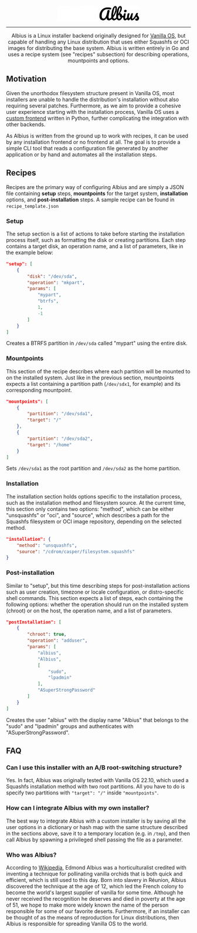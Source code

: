 <div align="center">
<img src="assets/albius.png?raw=true#gh-dark-mode-only" height="40">
<img src="assets/albius-mono.png?raw=true#gh-light-mode-only" height="40">

---
Albius is a Linux installer backend originally designed for
[Vanilla OS](https://vanillaos.org/), but capable of handling any Linux 
distribution that uses either Squashfs or OCI images for distributing the base
system. Albius is written entirely in Go and uses a recipe system (see "recipes"
subsection) for describing operations, mountpoints and options.
</div>

## Motivation

Given the unorthodox filesystem structure present in Vanilla OS, most installers
are unable to handle the distribution's installation without also requiring
several patches. Furthermore, as we aim to provide a cohesive user experience
starting with the installation process, Vanilla OS uses a
[custom frontend](https://github.com/Vanilla-OS/vanilla-installer) written in
Python, further complicating the integration with other backends.

As Albius is written from the ground up to work with recipes, it can be used by
any installation frontend or no frontend at all. The goal is to provide a
simple CLI tool that reads a configuration file generated by another application
or by hand and automates all the installation steps.

## Recipes

Recipes are the primary way of configuring Albius and are simply a JSON file
containing **setup** steps, **mountpoints** for the target system,
**installation** options, and **post-installation** steps. A sample recipe can
be found in `recipe_template.json`

### Setup

The setup section is a list of actions to take before starting the installation
process itself, such as formatting the disk or creating partitions. Each step
contains a target disk, an operation name, and a list of parameters, like in
the example below:

```json
"setup": [
    {
        "disk": "/dev/sda",
        "operation": "mkpart",
        "params": [
            "mypart",
            "btrfs",
            1,
            -1
        ]
    }
]
```
Creates a BTRFS partition in `/dev/sda` called "mypart" using the entire disk.

### Mountpoints

This section of the recipe describes where each partition will be mounted to on
the installed system. Just like in the previous section, mountpoints expects a
list containing a partition path (`/dev/sdx1`, for example) and its corresponding
mountpoint.

```json
"mountpoints": [
    {
        "partition": "/dev/sda1",
        "target": "/"
    },
    {
        "partition": "/dev/sda2",
        "target": "/home"
    }
]
```
Sets `/dev/sda1` as the root partition and `/dev/sda2` as the home partition.

### Installation

The installation section holds options specific to the installation process,
such as the installation method and filesystem source. At the current time,
this section only contains two options: "method", which can be either "unsquashfs"
or "oci", and "source", which describes a path for the Squashfs filesystem or
OCI image repository, depending on the selected method.

```json
"installation": {
    "method": "unsquashfs",
    "source": "/cdrom/casper/filesystem.squashfs"
}
```

### Post-installation

Similar to "setup", but this time describing steps for post-installation actions
such as user creation, timezone or locale configuration, or distro-specific
shell commands. This section expects a list of steps, each containing the
following options: whether the operation should run on the installed system
(chroot) or on the host, the operation name, and a list of parameters.

```json
"postInstallation": [
    {
        "chroot": true,
        "operation": "adduser",
        "params": [
            "albius",
            "Albius",
            [
                "sudo",
                "lpadmin"
            ],
            "ASuperStrongPassword"
        ]
    }
]
```
Creates the user "albius" with the display name "Albius" that belongs to the
"sudo" and "lpadmin" groups and authenticates with "ASuperStrongPassword".

## FAQ

### Can I use this installer with an A/B root-switching structure?

Yes. In fact, Albius was originally tested with Vanilla OS 22.10, which used a
Squashfs installation method with two root partitions. All you have to do is
specify two partitions with `"target": "/"` inside `"mountpoints"`.

### How can I integrate Albius with my own installer?

The best way to integrate Albius with a custom installer is by saving all the
user options in a dictionary or hash map with the same structure described in
the sections above, save it to a temporary location (e.g. in `/tmp`), and then
call Albius by spawning a privileged shell passing the file as a parameter.

### Who was Albius?

According to [Wikipedia](https://en.wikipedia.org/wiki/Edmond_Albius), Edmond
Albius was a horticulturalist credited with inventing a technique for pollinating
vanilla orchids that is both quick and efficient, which is still used to this
day. Born into slavery in Réunion, Albius discovered the technique at the age
of 12, which led the French colony to become the world's largest supplier of
vanilla for some time. Although he never received the recognition he deserves
and died in poverty at the age of 51, we hope to make more widely known the name
of the person responsible for some of our favorite deserts. Furthermore, if an
installer can be thought of as the means of reproduction for Linux distributions,
then Albius is responsible for spreading Vanilla OS to the world.
